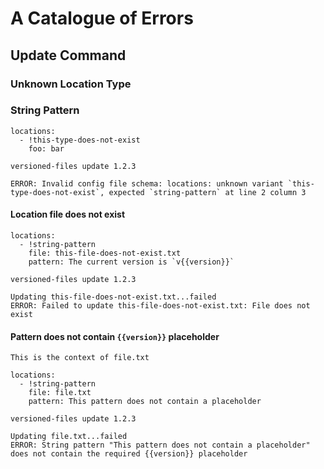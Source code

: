 # A Catalogue of Errors

## Update Command

### Unknown Location Type

### String Pattern
```yaml, file(path="versioned-files.yml")
locations:
  - !this-type-does-not-exist
    foo: bar
```
```shell, script(expected_exit_code=1)
versioned-files update 1.2.3
```
```shell, verify(stream=stderr)
ERROR: Invalid config file schema: locations: unknown variant `this-type-does-not-exist`, expected `string-pattern` at line 2 column 3
```

#### Location file does not exist

```yaml, file(path="versioned-files.yml")
locations:
  - !string-pattern
    file: this-file-does-not-exist.txt
    pattern: The current version is `v{{version}}`
```
```shell, script(expected_exit_code=1)
versioned-files update 1.2.3
```
```shell, verify()
Updating this-file-does-not-exist.txt...failed
ERROR: Failed to update this-file-does-not-exist.txt: File does not exist
```

#### Pattern does not contain `{{version}}` placeholder

```text, file(path="file.txt")
This is the context of file.txt
```
```yaml, file(path="versioned-files.yml")
locations:
  - !string-pattern
    file: file.txt
    pattern: This pattern does not contain a placeholder
```
```shell, script(expected_exit_code=1)
versioned-files update 1.2.3
```
```shell, verify()
Updating file.txt...failed
ERROR: String pattern "This pattern does not contain a placeholder" does not contain the required {{version}} placeholder
```
